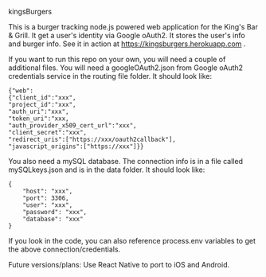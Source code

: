 kingsBurgers

This is a burger tracking node.js powered web application for the King's Bar & Grill.  It get a user's identity via Google oAuth2.  It stores the user's info and burger info.  See it in action at https://kingsburgers.herokuapp.com .

If you want to run this repo on your own, you will need a couple of additional files.  You will need a googleOAuth2.json from Google oAuth2 credentials service in the routing file folder.  It should look like: 

```
{"web":
{"client_id":"xxx",
"project_id":"xxx",
"auth_uri":"xxx",
"token_uri":"xxx,
"auth_provider_x509_cert_url":"xxx",
"client_secret":"xxx",
"redirect_uris":["https://xxx/oauth2callback"],
"javascript_origins":["https://xxx"]}}
```

You also need a mySQL database.  The connection info is in a file called mySQLkeys.json and is in the data folder.  It should look like: 
```
{
    "host": "xxx",
    "port": 3306,
    "user": "xxx",
    "password": "xxx",
    "database": "xxx"
}
```

If you look in the code, you can also reference process.env variables to get the above connection/credentials.

Future versions/plans:
Use React Native to port to iOS and Android.
